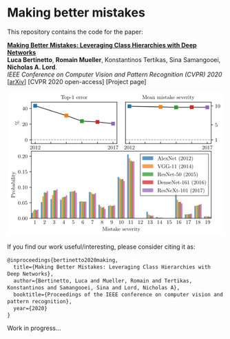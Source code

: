# Making better mistakes

This repository contains the code for the paper:

**[Making Better Mistakes: Leveraging Class Hierarchies with Deep Networks](https://arxiv.org/abs/1912.09393)**  
**Luca Bertinetto**, **Romain Mueller**, Konstantinos Tertikas, Sina Samangooei, **Nicholas A. Lord**.  
_IEEE Conference on Computer Vision and Pattern Recognition (CVPR) 2020_  
[[arXiv](https://arxiv.org/abs/1912.09393)] [CVPR 2020 open-access] [Project page]

<div align="center">
  <img src="assets/figures_history.png"/>
</div>

If you find our work useful/interesting, please consider citing it as:
```
@inproceedings{bertinetto2020making,
  title={Making Better Mistakes: Leveraging Class Hierarchies with Deep Networks},
  author={Bertinetto, Luca and Mueller, Romain and Tertikas, Konstantinos and Samangooei, Sina and Lord, Nicholas A},
  booktitle={Proceedings of the IEEE conference on computer vision and pattern recognition},
  year={2020}
}
```

Work in progress...
